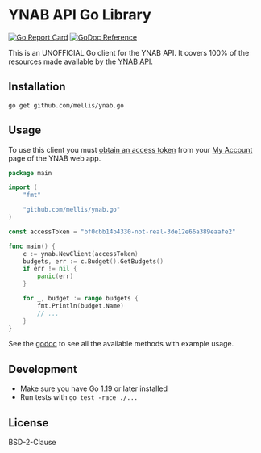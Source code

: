 # YNAB API Go Library

[![Go Report Card](https://goreportcard.com/badge/github.com/mellis/ynab.go)](https://goreportcard.com/report/github.com/mellis/ynab.go) [![GoDoc Reference](https://godoc.org/github.com/mellis/ynab.go?status.svg)](https://godoc.org/github.com/mellis/ynab.go)

This is an UNOFFICIAL Go client for the YNAB API. It covers 100% of the resources made available by the [YNAB API](https://api.youneedabudget.com).

## Installation

```
go get github.com/mellis/ynab.go
```

## Usage

To use this client you must [obtain an access token](https://api.youneedabudget.com/#authentication-overview) from your [My Account](https://app.youneedabudget.com/settings) page of the YNAB web app.

```go
package main

import (
	"fmt"

	"github.com/mellis/ynab.go"
)

const accessToken = "bf0cbb14b4330-not-real-3de12e66a389eaafe2"

func main() {
	c := ynab.NewClient(accessToken)
	budgets, err := c.Budget().GetBudgets()
	if err != nil {
		panic(err)
	}

	for _, budget := range budgets {
		fmt.Println(budget.Name)
		// ...
	}
}
```

See the [godoc](https://godoc.org/github.com/mellis/ynab.go) to see all the available methods with example usage.

## Development

- Make sure you have Go 1.19 or later installed
- Run tests with `go test -race ./...`

## License

BSD-2-Clause
